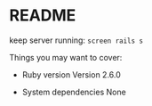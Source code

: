 # README

keep server running:
`screen rails s`

Things you may want to cover:

* Ruby version
	Version 2.6.0

* System dependencies
	None
